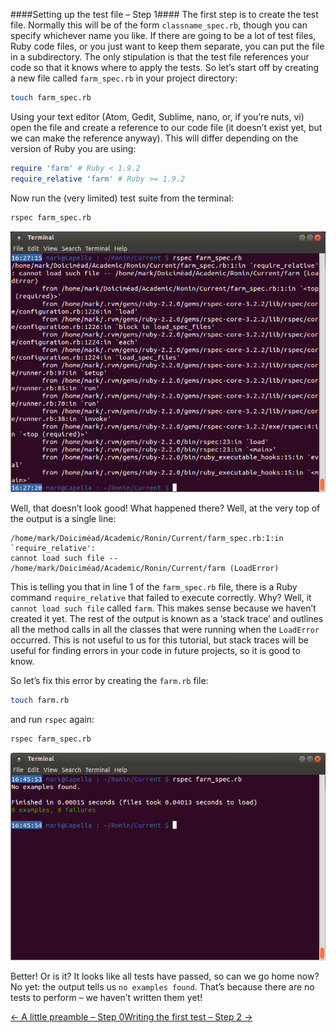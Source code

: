 ####Setting up the test file – Step 1####
The first step is to create the test file. Normally this will be of the form `classname_spec.rb`, though you can specify whichever name you like. If there are going to be a lot of test files, Ruby code files, or you just want to keep them separate, you can put the file in a subdirectory. The only stipulation is that the test file references your code so that it knows where to apply the tests. So let’s start off by creating a new file called `farm_spec.rb` in your project directory:

```bash
touch farm_spec.rb
```

Using your text editor (Atom, Gedit, Sublime, nano, or, if you’re nuts, vi) open the file and create a reference to our code file (it doesn’t exist yet, but we can make the reference anyway). This will differ depending on the version of Ruby you are using:

```ruby
require 'farm' # Ruby < 1.9.2
require_relative 'farm' # Ruby >= 1.9.2
```

Now run the (very limited) test suite from the terminal:

```bash
rspec farm_spec.rb
```

![Eep! Look at all those errors!](./screenies/require-relative.png "Eep! Look at all those errors!")

Well, that doesn’t look good! What happened there? Well, at the very top of the output is a single line:

```
/home/mark/Doiciméad/Academic/Ronin/Current/farm_spec.rb:1:in `require_relative':
cannot load such file -- /home/mark/Doiciméad/Academic/Ronin/Current/farm (LoadError)
```

This is telling you that in line 1 of the `farm_spec.rb` file, there is a Ruby command `require_relative` that failed to execute correctly. Why? Well, it `cannot load such file` called `farm`. This makes sense because we haven’t created it yet. The rest of the output is known as a ‘stack trace’ and outlines all the method calls in all the classes that were running when the `LoadError` occurred. This is not useful to us for this tutorial, but stack traces will be useful for finding errors in your code in future projects, so it is good to know.

So let’s fix this error by creating the `farm.rb` file:

```bash
touch farm.rb
```

and run `rspec` again:

```bash
rspec farm_spec.rb
```

![Well that looks good, doesn’t it?](./screenies/no-examples.png "Well that looks good, doesn’t it?")

Better! Or is it? It looks like all tests have passed, so can we go home now? No yet: the output tells us `no examples found`. That’s because there are no tests to perform – we haven’t written them yet!

[← A little preamble – Step 0](./writing_tests_preamble.md)[Writing the first test – Step 2 →](./writing_tests_step2.md)
